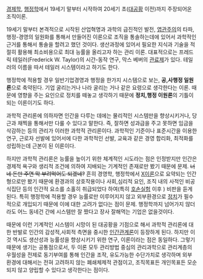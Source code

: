 [경제학](%EA%B2%BD%EC%A0%9C%ED%95%99.md),
[행정학](%ED%96%89%EC%A0%95%ED%95%99.md)에서 19세기 말부터 시작하여 20세기
초([대공황](%EB%8C%80%EA%B3%B5%ED%99%A9.md) 이전)까지 주장되어온 조직이론.

19세기 말부터 본격적으로 시작된 산업혁명과 과학의 급진적인 발전,
[엽관주의](%EC%97%BD%EA%B4%80%EC%A3%BC%EC%9D%98.md)의 타파, 행정-경영의 일원화를 통해서 만들어진
이론으로 조직을 통솔하는데에 있어서 과학적인 근거를 통해서 통솔을 할려고 했던 것이다. 생산과정에 있어서 필요한 지식과 기술을 적절히 활용해
최소비용으로 최대 능률을 올리고자 하는 관리 이론. 대표적으로는 프레드릭 테일러(Frederick W. Taylor)의 시간-동작 연구,
막스 베버의 [관료제](%EA%B4%80%EB%A3%8C%EC%A0%9C.md)가 있다. 테일러의 이름을 따서 테일러 시스템이라고
하기도 한다.  

행정학에 적용할 경우 일반기업경영과 행정을 한가지 시스템으로 보는, **공,사행정 일원론**으로 축약된다. 기업 굴리는거나 나라 굴리는 거나
같은 요령으로 생각한다는 이론. 때문에 영향을 주는 요인으로 정치를 떼놓고 생각하기 때문에 **정치,행정 이원론**의 기틀이 되는 이론이기도
하다.  

과학적 관리론에 의하자면 인간을 다루는 데에는 물리적인 시스템만을 향상시키거나, 당근과 채찍을 통해서만 다룰 수 있다고 말한다. 즉, 잘하면
성과급을 주고 못하면 임금을 삭감하는 등의 관리가 이러한 과학적 관리론이다. 과학적인 기준이나 표준시간을 이용한 연구, 근로자 선발에
있어서에 다한 과학적인 선발, 교육과 같은 경영 합리화, 최적화를 성립하는데 근본이 된 이론이다.

하지만 과학적 관리론은 능률을 높이기 위한 체계적인 시도라는 점은 인정받지만 인간은 경제적 욕구와 생리적 조건에 의하여 지배되는 기계적인
존재로만 봤기 때문에 문제. <del>너네 돈만 주면 막 부려먹어도 되겠네?</del> 흔히 경영학, 행정학에서
[X이론](%EC%9D%B8%EA%B0%84%EA%B4%80#s.2.1.1.md)으로 요약되는 인간형으로만 봤기 때문에 환경과의
상호작용이나 사회,심리적 요인, 조직 내의 사적인 비공식집단 등의 인간적 요소를 소홀히 취급되었다 하여(특히 [호손실험](%ED%98%B8%EC%86%90%20%EC%8B%A4%ED%97%98.md) 이후 ) 비판을 듣게 된다. 특히 행정학에 적용할
경우 능률로만 이루어지지 않고 외부환경으로 [정치](%EC%A0%95%EC%B9%98.md)가 필수적으로 개입되기 때문에 이에 대한
고려가 없다는 점이 문제. 행정학까지 넘어가지 않더라도 어느 동네건 간에 시스템만 잘 짰다고 장사 잘해먹는 기업은 없을것이다.

때문에 이런 기계적인 시스템이 시망이 된 대공황을 기점으로 해서 과학적 관리론에 대한 반발로 인간의 감성적,사회적 측면을 중시한
[인간관계론](%EC%9D%B8%EA%B0%84%EA%B4%80%EA%B3%84%EB%A1%A0.md)이 등장하게 된다. 하지만 이것
역시도 생산성과 능률성을 향상시키기 위한 연구, 이론이라는 점은 동일하다. 그렇기 때문에 생기는 공통점으로서, 두 이론 모두 관리방법 중심의
관리과학으로 관리계층의 우월성을 전제로 동기부여를 통해 인간을 조작, 유도가능한 수단가치로 생각하며 외부 환경에 대해서는 전혀 고려하지 않는
폐쇄체제적 관점이고, 조직목표든 개인목표든 모순되지 않고 양립할 수 있다고 생각한다는 점이다.

